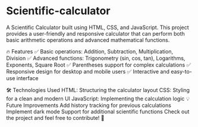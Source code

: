 # Scientific-calculator
A Scientific Calculator built using HTML, CSS, and JavaScript. This project provides a user-friendly and responsive calculator that can perform both basic arithmetic operations and advanced mathematical functions.

🔥 Features
✅ Basic operations: Addition, Subtraction, Multiplication, Division
✅ Advanced functions: Trigonometry (sin, cos, tan), Logarithms, Exponents, Square Root
✅ Parentheses support for complex calculations
✅ Responsive design for desktop and mobile users
✅ Interactive and easy-to-use interface

🛠️ Technologies Used
HTML: Structuring the calculator layout
CSS: Styling for a clean and modern UI
JavaScript: Implementing the calculation logic
💡 Future Improvements
Add history tracking for previous calculations
Implement dark mode
Support for additional scientific functions
Check out the project and feel free to contribute! 🎉

